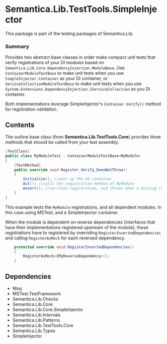 # Semantica.Lib.TestTools.SimpleInjector
This package is part of the testing packages of Semantica.Lib.

### Summary

Provides two abstract base classes in order make compact unit tests that verify registrations of your DI modules based on 
``Semantica.Lib.Core.DependencyInjection.ModuleBase``. Use ``ContainerModuleTestBase`` to make unit tests when you use
``SimpleInjector.Container`` as your DI container, or ``ServiceCollectionModuleTestBase`` to make unit tests when you use
``System.Extensions.DependencyInjection.IServiceCollection`` as you DI container.

Both implementations leverage SimpleInjector's ``Container.Verify()`` method for registration validation.   

## Contents

The outline base class (from **Semantica.Lib.TestTools.Core**) provides three methods that should be called from your test
assembly.

```csharp
[TestClass]
public class MyModuleTest : ContainerModuleTestBase<MyModule>
{
    [TestMethod]
    public override void Register_Verify_DoesNotThrow()
    {
        Initialize(); //sets up the DI container
        Act(); //calls the registration method of MyModule
        Assert(); //verifies registration, and throws when a missing registration is encountered
    }
}
```
This example tests the ``MyModule`` registrations, and all dependent modules. In this case using MSTest, and a SimpleInjector
container. 

When the module is dependent on reverse dependencies (interfaces that have their implementations registered upstream of the 
module), these registrations have to registered by overriding ``RegisterInvertedDependencies`` and calling ``RegisterAsMock``
for each reversed dependency.

```csharp
    protected override void RegisterInvertedDependencies()
    {
        RegisterAsMock<IMyReverseDependency>();
    }
```

## Dependencies

- Moq
- MSTest.TestFramework
- Semantica.Lib.Checks
- Semantica.Lib.Core
- Semantica.Lib.Core.SimpleInjector
- Semantica.Lib.Intervals
- Semantica.Lib.Patterns
- Semantica.Lib.TestTools.Core
- Semantica.Lib.Types
- SimpleInjector
